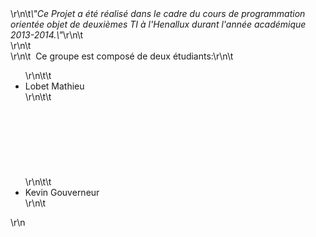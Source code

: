 <html>\r\n\t<i>\"Ce Projet a été réalisé dans le cadre du cours de programmation orientée objet de deuxièmes TI à l'Henallux durant l'année académique 2013-2014.\"</i>\r\n\t<br>\r\n\t<br>\r\n\t&nbsp;&nbsp;Ce groupe est composé de deux étudiants:\r\n\t<ul>\r\n\t\t<li>Lobet Mathieu</li>\r\n\t\t<br><br><br><br><br><br><br><br>\r\n\t\t<li>Kevin Gouverneur</li>\r\n\t</ul>\r\n</html>